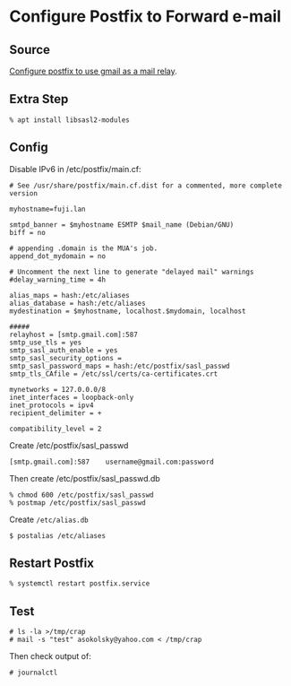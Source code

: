 # Configure Postfix to Forward e-mail

## Source

[Configure postfix to use gmail as a mail
relay](https://www.howtoforge.com/tutorial/configure-postfix-to-use-gmail-as-a-mail-relay/).

## Extra Step

```
% apt install libsasl2-modules
```

## Config

Disable IPv6 in /etc/postfix/main.cf:

```
# See /usr/share/postfix/main.cf.dist for a commented, more complete version

myhostname=fuji.lan

smtpd_banner = $myhostname ESMTP $mail_name (Debian/GNU)
biff = no

# appending .domain is the MUA's job.
append_dot_mydomain = no

# Uncomment the next line to generate "delayed mail" warnings
#delay_warning_time = 4h

alias_maps = hash:/etc/aliases
alias_database = hash:/etc/aliases
mydestination = $myhostname, localhost.$mydomain, localhost

#####
relayhost = [smtp.gmail.com]:587
smtp_use_tls = yes
smtp_sasl_auth_enable = yes
smtp_sasl_security_options =
smtp_sasl_password_maps = hash:/etc/postfix/sasl_passwd
smtp_tls_CAfile = /etc/ssl/certs/ca-certificates.crt

mynetworks = 127.0.0.0/8
inet_interfaces = loopback-only
inet_protocols = ipv4
recipient_delimiter = +

compatibility_level = 2
```

Create /etc/postfix/sasl_passwd

```
[smtp.gmail.com]:587    username@gmail.com:password
```

Then create /etc/postfix/sasl_passwd.db

```
% chmod 600 /etc/postfix/sasl_passwd
% postmap /etc/postfix/sasl_passwd
```

Create `/etc/alias.db`
```
$ postalias /etc/aliases
```

## Restart Postfix

```
% systemctl restart postfix.service
```

## Test

```
# ls -la >/tmp/crap
# mail -s "test" asokolsky@yahoo.com < /tmp/crap
```

Then check output of:
```
# journalctl
```

